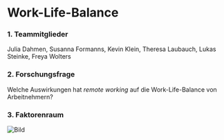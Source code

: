 Work-Life-Balance  
================  
  
### 1. Teammitglieder 

Julia Dahmen, Susanna Formanns, Kevin Klein, Theresa Laubauch, Lukas Steinke, Freya Wolters

### 2. Forschungsfrage 

Welche Auswirkungen hat _remote working_ auf die Work-Life-Balance von Arbeitnehmern?

### 3. Faktorenraum


![Bild](https://i.ibb.co/TYH8nZP/worklifebalance.png)
